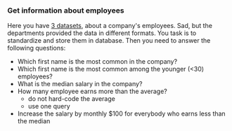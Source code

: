 ### Get information about employees

Here you have [3 datasets](./employees), about a company's employees. Sad, but
the departments provided the data in different formats. You task is to
standardize and store them in database. Then you need to answer the following
questions:

- Which first name is the most common in the company?
- Which first name is the most common among the younger (<30) employees?
- What is the median salary in the company?
- How many employee earns more than the average?
  - do not hard-code the average
  - use one query
- Increase the salary by monthly $100 for everybody who earns less than the
median